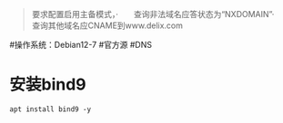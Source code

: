 >要求配置启用主备模式，·       查询非法域名应答状态为“NXDOMAIN”·       查询其他域名应CNAME到www.delix.com

#操作系统：Debian12-7  #官方源  #DNS
# 安装bind9

	apt install bind9 -y 

	